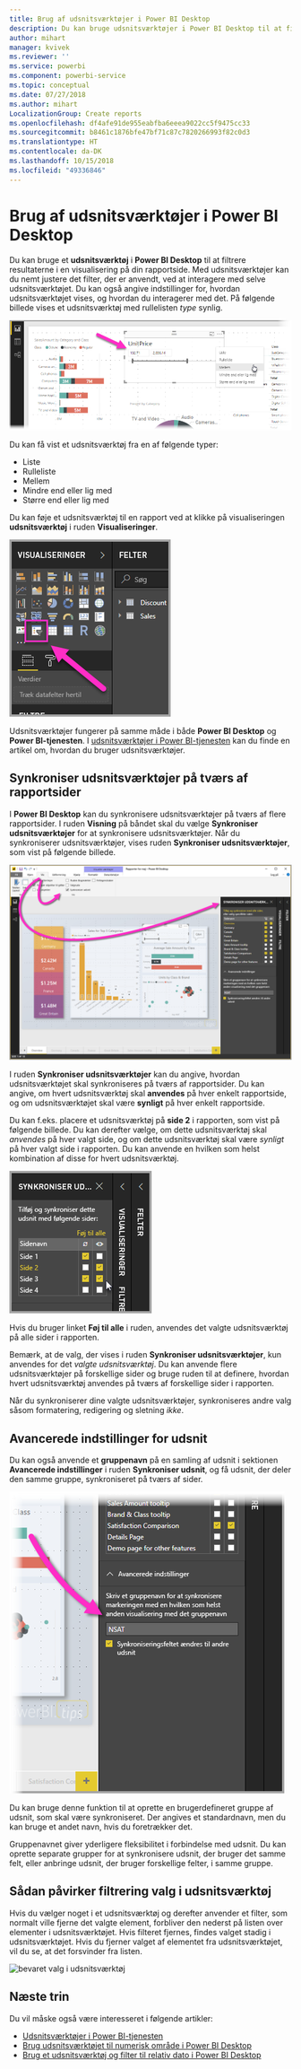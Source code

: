 ```yaml
---
title: Brug af udsnitsværktøjer i Power BI Desktop
description: Du kan bruge udsnitsværktøjer i Power BI Desktop til at filtrere, fremhæve og tilpasse rapporter
author: mihart
manager: kvivek
ms.reviewer: ''
ms.service: powerbi
ms.component: powerbi-service
ms.topic: conceptual
ms.date: 07/27/2018
ms.author: mihart
LocalizationGroup: Create reports
ms.openlocfilehash: df4afe91de955eabfba6eeea9022cc5f9475cc33
ms.sourcegitcommit: b8461c1876bfe47bf71c87c7820266993f82c0d3
ms.translationtype: HT
ms.contentlocale: da-DK
ms.lasthandoff: 10/15/2018
ms.locfileid: "49336846"
---
```

# <a name="using-slicers-power-bi-desktop"></a>Brug af udsnitsværktøjer i Power BI Desktop

Du kan bruge et **udsnitsværktøj** i **Power BI Desktop** til at filtrere resultaterne i en visualisering på din rapportside. Med udsnitsværktøjer kan du nemt justere det filter, der er anvendt, ved at interagere med selve udsnitsværktøjet. Du kan også angive indstillinger for, hvordan udsnitsværktøjet vises, og hvordan du interagerer med det. På følgende billede vises et udsnitsværktøj med rullelisten *type* synlig. 

![udsnit i Desktop](./media/desktop-slicers/desktop-slicers_01.png)

Du kan få vist et udsnitsværktøj fra en af følgende typer:

* Liste
* Rulleliste
* Mellem
* Mindre end eller lig med
* Større end eller lig med

Du kan føje et udsnitsværktøj til en rapport ved at klikke på visualiseringen **udsnitsværktøj** i ruden **Visualiseringer**.

![typen af udsnitsvisual](./media/desktop-slicers/desktop-slicers_02.png)

Udsnitsværktøjer fungerer på samme måde i både **Power BI Desktop** og **Power BI-tjenesten**. I [udsnitsværktøjer i Power BI-tjenesten](power-bi-visualization-slicers.md) kan du finde en artikel om, hvordan du bruger udsnitsværktøjer.

## <a name="synchronize-slicers-across-report-pages"></a>Synkroniser udsnitsværktøjer på tværs af rapportsider

I **Power BI Desktop** kan du synkronisere udsnitsværktøjer på tværs af flere rapportsider. I ruden **Visning** på båndet skal du vælge **Synkroniser udsnitsværktøjer** for at synkronisere udsnitsværktøjer. Når du synkroniserer udsnitsværktøjer, vises ruden **Synkroniser udsnitsværktøjer**, som vist på følgende billede.

![vise ruden Synkroniser udsnit](./media/desktop-slicers/desktop-slicers_03.png)

I ruden **Synkroniser udsnitsværktøjer** kan du angive, hvordan udsnitsværktøjet skal synkroniseres på tværs af rapportsider. Du kan angive, om hvert udsnitsværktøj skal **anvendes** på hver enkelt rapportside, og om udsnitsværktøjet skal være **synligt** på hver enkelt rapportside.

Du kan f.eks. placere et udsnitsværktøj på **side 2** i rapporten, som vist på følgende billede. Du kan derefter vælge, om dette udsnitsværktøj skal *anvendes* på hver valgt side, og om dette udsnitsværktøj skal være *synligt* på hver valgt side i rapporten. Du kan anvende en hvilken som helst kombination af disse for hvert udsnitsværktøj. 

![synkroniser udsnit](./media/desktop-slicers/desktop-slicers_04.png)

Hvis du bruger linket **Føj til alle** i ruden, anvendes det valgte udsnitsværktøj på alle sider i rapporten.


Bemærk, at de valg, der vises i ruden **Synkroniser udsnitsværktøjer**, kun anvendes for det *valgte udsnitsværktøj*. Du kan anvende flere udsnitsværktøjer på forskellige sider og bruge ruden til at definere, hvordan hvert udsnitsværktøj anvendes på tværs af forskellige sider i rapporten. 

Når du synkroniserer dine valgte udsnitsværktøjer, synkroniseres andre valg såsom formatering, redigering og sletning *ikke*. 

## <a name="advanced-options-for-slicers"></a>Avancerede indstillinger for udsnit

Du kan også anvende et **gruppenavn** på en samling af udsnit i sektionen **Avancerede indstillinger** i ruden **Synkroniser udsnit**, og få udsnit, der deler den samme gruppe, synkroniseret på tværs af sider. 

![gruppenavn for udsnit](./media/desktop-slicers/desktop-slicers_05.png)

Du kan bruge denne funktion til at oprette en brugerdefineret gruppe af udsnit, som skal være synkroniseret. Der angives et standardnavn, men du kan bruge et andet navn, hvis du foretrækker det. 

Gruppenavnet giver yderligere fleksibilitet i forbindelse med udsnit. Du kan oprette separate grupper for at synkronisere udsnit, der bruger det samme felt, eller anbringe udsnit, der bruger forskellige felter, i samme gruppe. 

## <a name="how-filtering-affects-selection-in-slicers"></a>Sådan påvirker filtrering valg i udsnitsværktøj

Hvis du vælger noget i et udsnitsværktøj og derefter anvender et filter, som normalt ville fjerne det valgte element, forbliver den nederst på listen over elementer i udsnitsværktøjet. Hvis filteret fjernes, findes valget stadig i udsnitsværktøjet. Hvis du fjerner valget af elementet fra udsnitsværktøjet, vil du se, at det forsvinder fra listen.

![bevaret valg i udsnitsværktøj](./media/desktop-slicers/retained-selection-in-slicers.gif)


## <a name="next-steps"></a>Næste trin

Du vil måske også være interesseret i følgende artikler:

* [Udsnitsværktøjer i Power BI-tjenesten](power-bi-visualization-slicers.md)
* [Brug udsnitsværktøjet til numerisk område i Power BI Desktop](../desktop-slicer-numeric-range.md)
* [Brug et udsnitsværktøj og filter til relativ dato i Power BI Desktop](desktop-slicer-filter-date-range.md)


